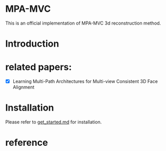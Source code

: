 # MPA-MVC
This is an official implementation of MPA-MVC 3d reconstruction method.

# Introduction


# related papers:

- [x] Learning Multi-Path Architectures for Multi-view Consistent 3D Face Alignment




# Installation

Please refer to [get_started.md](docs/get_started.md) for installation.


# reference


